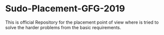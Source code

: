 # Sudo-Placement-GFG-2019
This is official Repository for the placement point of view where is tried to solve the harder problems from the basic requirements.
